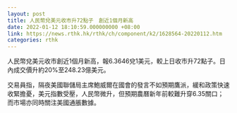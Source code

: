 ```yaml
---
layout: post
title: 人民幣兌美元收市升72點子　創近1個月新高
date: 2022-01-12 18:10:59.000000000 +08:00
link: https://news.rthk.hk/rthk/ch/component/k2/1628564-20220112.htm
categories: rthk
---
```


人民幣兌美元收市創近1個月新高，報6.3646兌1美元，較上日收市升72點子。日內成交價升約20%至248.23億美元。

交易員指，隔夜美國聯儲局主席鮑威爾在國會的發言不如預期鷹派，緩和政策快速收緊擔憂，美元指數受壓，人民幣微升，但預期農曆新年前較難升穿6.35關口；而市場亦同時關注美國通脹數據。
